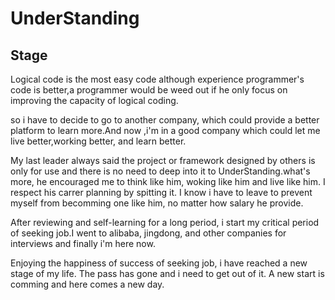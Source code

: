 # UnderStanding

## Stage
Logical code is the most easy code although experience programmer's code is better,a programmer would be weed out if he only focus on improving the capacity of logical coding.

so i have to decide to go to another company, which could provide a better platform to learn more.And now ,i'm in a good company which could let me live better,working better, and learn better.

My last leader always said the project or framework designed by others is only for use and there is no need to deep into it to UnderStanding.what's more, he encouraged me to think like him, woking like him and live like him. I respect his carrer planning by spitting it. I know i have to leave to prevent myself from becomming one like him, no matter how salary he provide.

After reviewing and self-learning for a long period, i start my critical period of seeking job.I went to alibaba, jingdong, and other companies for interviews and finally i'm here now.

Enjoying the happiness of success of seeking job, i have reached a new stage of my life. The pass has gone and i need to get out of it. A new start is comming and here comes a new day.
